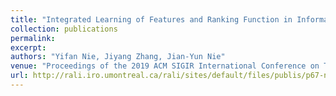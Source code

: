 ```yaml
---
title: "Integrated Learning of Features and Ranking Function in Information Retrieval"
collection: publications
permalink: 
excerpt: 
authors: "Yifan Nie, Jiyang Zhang, Jian-Yun Nie"
venue: "Proceedings of the 2019 ACM SIGIR International Conference on Theory of Information Retrieval"
url: http://rali.iro.umontreal.ca/rali/sites/default/files/publis/p67-nie.pdf
---
```

